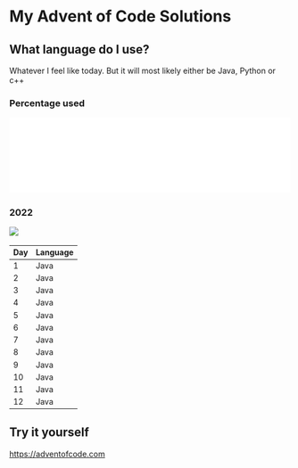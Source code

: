 # My Advent of Code Solutions



## What language do I use?
Whatever I feel like today. But it will most likely either be Java, Python or c++
### Percentage used
![Metrics](/visuals/github-metrics.svg)
### 2022
![](https://img.shields.io/badge/stars%20⭐-22-yellow)

|Day|Language|
|--|--|
|1|Java|
|2|Java|
|3|Java|
|4|Java|
|5|Java|
|6|Java|
|7|Java|
|8|Java|
|9|Java|
|10|Java|
|11|Java|
|12|Java|

## Try it yourself
https://adventofcode.com
